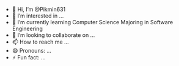 - 👋 Hi, I’m @Pikmin631
- 👀 I’m interested in ...
- 🌱 I’m currently learning Computer Science Majoring in Software Engineering
- 💞️ I’m looking to collaborate on ...
- 📫 How to reach me ...
- 😄 Pronouns: ...
- ⚡ Fun fact: ...

<!---
Pikmin631/Pikmin631 is a ✨ special ✨ repository because its `README.md` (this file) appears on your GitHub profile.
You can click the Preview link to take a look at your changes.
--->
